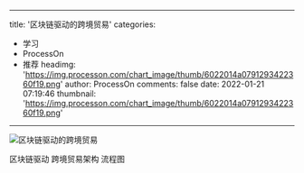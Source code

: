 
---
title: '区块链驱动的跨境贸易'
categories: 
 - 学习
 - ProcessOn
 - 推荐
headimg: 'https://img.processon.com/chart_image/thumb/6022014a0791293422360f19.png'
author: ProcessOn
comments: false
date: 2022-01-21 07:19:46
thumbnail: 'https://img.processon.com/chart_image/thumb/6022014a0791293422360f19.png'
---

<div>   
<img class="thumb" alt="区块链驱动的跨境贸易" src="https://img.processon.com/chart_image/thumb/6022014a0791293422360f19.png" referrerpolicy="no-referrer">
<p>区块链驱动 跨境贸易架构 流程图</p>  
</div>
            